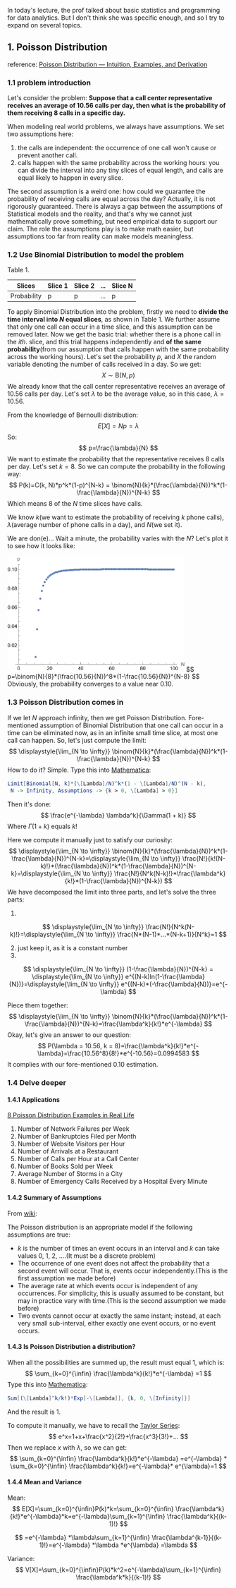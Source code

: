 In today's lecture, the prof talked about basic statistics and programming for data analytics. But I don't think she was specific enough, and so I try to expand on several topics.



## 1. Poisson Distribution

reference: [Poisson Distribution — Intuition, Examples, and Derivation](https://towardsdatascience.com/poisson-distribution-intuition-and-derivation-1059aeab90d) 

### 1.1 problem introduction

Let's consider the problem: **Suppose that a call center representative receives an average of 10.56 calls per day, then what is the probability of them receiving 8 calls in a specific day.**

When modeling real world problems, we always have assumptions. We set two assumptions here:

1. the calls are independent: the occurrence of one call won't cause or prevent another call.
2. calls happen with the same probability across the working hours: you can divide the interval into any tiny slices of equal length, and calls are equal likely to happen in every slice.

The second assumption is a weird one: how could we guarantee the probability of receiving calls are equal across the day? Actually, it is not rigorously guaranteed. There is always a gap between the assumptions of Statistical models and the reality, and that's why we cannot just mathematically prove something, but need empirical data to support our claim. The role the assumptions play is to make math easier, but assumptions too far from reality can make models meaningless.



### 1.2 Use Binomial Distribution to model the problem

Table 1.

| Slices      | Slice 1 | Slice 2 | ...  | Slice N |
| ----------- | ------- | ------- | ---- | ------- |
| Probability | p       | p       | ...  | p       |

To apply Binomial Distribution into the problem, firstly we need to **divide the time interval into $N$ equal slices**, as shown in Table 1. We further assume that only one call can occur in a time slice, and this assumption can be removed later. Now we get the basic trial: whether there is a phone call in the $ith.$ slice, and this trial happens independently and **of the same probability**(from our assumption that calls happen with the same probability across the working hours). Let's set the probability $p$, and $X$ the random variable denoting the number of calls received in a day. So we get:
$$
X \sim \text{B}(N, p)
$$
We already know that the call center representative receives an average of 10.56 calls per day. Let's set $\lambda$ to be the average value, so in this case, $\lambda = 10.56$.

From the knowledge of Bernoulli distribution:
$$
E[X]=Np=\lambda
$$
So:
$$
p=\frac{\lambda}{N}
$$
We want to estimate the probability that the representative receives 8 calls per day. Let's set $k=8$. So we can compute the probability in the following way:
$$
P(k)=C(k, N)*p^k*(1-p)^{N-k} = \binom{N}{k}*(\frac{\lambda}{N})^k*(1-\frac{\lambda}{N})^{N-k}
$$
Which means 8 of the $N$ time slices have calls.

We know $k$(we want to estimate the probability of receiving $k$ phone calls), $\lambda$(average number of phone calls in a day), and $N$(we set it). 

We are don(e)... Wait a minute, the probability varies with the $N$? Let's plot it to see how it looks like:

<img src="./images/001.png" style="zoom: 67%;" />
$$
p=\binom{N}{8}*(\frac{10.56}{N})^8*(1-\frac{10.56}{N})^{N-8}
$$
Obviously, the probability converges to a value near 0.10.

### 1.3 Poisson Distribution comes in

If we let $N$ approach infinity, then we get Poisson Distribution. Fore-mentioned assumption of Binomial Distribution that one call can occur in a time can be eliminated now, as in an infinite small time slice, at most one call can happen. So, let's just compute the limit:
$$
\displaystyle{\lim_{N \to \infty}} \binom{N}{k}*(\frac{\lambda}{N})^k*(1-\frac{\lambda}{N})^{N-k}
$$
How to do it? Simple. Type this into [Mathematica](https://www.wolframalpha.com/):

```mathematica
Limit[Binomial[N, k]*(\[Lambda]/N)^k*(1 - \[Lambda]/N)^(N - k), 
 N -> Infinity, Assumptions -> {k > 0, \[Lambda] > 0}]
```

Then it's done:
$$
\frac{e^{-\lambda} \lambda^k}{\Gamma(1 + k)}
$$
Where $\Gamma(1 + k)$ equals $k!$

Here we compute it manually just to satisfy our curiosity:
$$
\displaystyle{\lim_{N \to \infty}} \binom{N}{k}*(\frac{\lambda}{N})^k*(1-\frac{\lambda}{N})^{N-k}=\displaystyle{\lim_{N \to \infty}} \frac{N!}{k!(N-k)!}*(\frac{\lambda}{N})^k*(1-\frac{\lambda}{N})^{N-k}=\displaystyle{\lim_{N \to \infty}} \frac{N!}{N^k(N-k)!}*\frac{\lambda^k}{k!}*(1-\frac{\lambda}{N})^{N-k})
$$
We have decomposed the limit into three parts, and let's solve the three parts:

1. 

$$
\displaystyle{\lim_{N \to \infty}} \frac{N!}{N^k(N-k)!}=\displaystyle{\lim_{N \to \infty}} \frac{N*(N-1)*...*(N-k+1)}{N^k}=1
$$

2. just keep it, as it is a constant number
3. 

$$
\displaystyle{\lim_{N \to \infty}} (1-\frac{\lambda}{N})^{N-k} = \displaystyle{\lim_{N \to \infty}} e^{(N-k)ln(1-\frac{\lambda}{N})}=\displaystyle{\lim_{N \to \infty}} e^{(N-k)*(-\frac{\lambda}{N})}=e^{-\lambda}
$$

Piece them together:
$$
\displaystyle{\lim_{N \to \infty}} \binom{N}{k}*(\frac{\lambda}{N})^k*(1-\frac{\lambda}{N})^{N-k}=\frac{\lambda^k}{k!}*e^{-\lambda}
$$
Okay, let's give an answer to our question:
$$
P(\lambda = 10.56, k = 8)=\frac{\lambda^k}{k!}*e^{-\lambda}=\frac{10.56^8}{8!}*e^{-10.56}=0.0994583
$$
It complies with our fore-mentioned 0.10 estimation.

### 1.4 Delve deeper

#### 1.4.1 Applications

[8 Poisson Distribution Examples in Real Life](https://studiousguy.com/poisson-distribution-examples/)

1. Number of Network Failures per Week
2. Number of Bankruptcies Filed per Month
3. Number of Website Visitors per Hour
4. Number of Arrivals at a Restaurant
5. Number of Calls per Hour at a Call Center
6. Number of Books Sold per Week
7. Average Number of Storms in a City
8. Number of Emergency Calls Received by a Hospital Every Minute

#### 1.4.2 Summary of Assumptions

From [wiki](https://en.wikipedia.org/wiki/Poisson_distribution):

The Poisson distribution is an appropriate model if the following assumptions are true:

- *k* is the number of times an event occurs in an interval and *k* can take values 0, 1, 2, ....(It must be a discrete problem)
- The occurrence of one event does not affect the probability that a second event will occur. That is, events occur independently.(This is the first assumption we made before)
- The average rate at which events occur is independent of any occurrences. For simplicity, this is usually assumed to be constant, but may in practice vary with time.(This is the second assumption we made before)
- Two events cannot occur at exactly the same instant; instead, at each very small sub-interval, either exactly one event occurs, or no event occurs.

#### 1.4.3 Is Poisson Distribution a distribution?

When all the possibilities are summed up, the result must equal 1, which is:
$$
\sum_{k=0}^{\infin} \frac{\lambda^k}{k!}*e^{-\lambda} =1
$$
Type this into [Mathematica](https://www.wolframalpha.com/):

```mathematica
Sum[(\[Lambda]^k/k!)*Exp[-\[Lambda]], {k, 0, \[Infinity]}]
```

And the result is 1.

To compute it manually, we have to recall the [Taylor Series](https://en.wikipedia.org/wiki/Taylor_series):
$$
e^x=1+x+\frac{x^2}{2!}+\frac{x^3}{3!}+...
$$
Then we replace $x$ with $\lambda$, so we can get:
$$
\sum_{k=0}^{\infin} \frac{\lambda^k}{k!}*e^{-\lambda} =e^{-\lambda} * \sum_{k=0}^{\infin} \frac{\lambda^k}{k!}=e^{-\lambda}* e^{\lambda}=1
$$

#### 1.4.4 Mean and Variance

Mean:
$$
E[X]=\sum_{k=0}^{\infin}P(k)*k=\sum_{k=0}^{\infin} \frac{\lambda^k}{k!}*e^{-\lambda}*k=e^{-\lambda}\sum_{k=1}^{\infin} \frac{\lambda^k}{(k-1)!}
$$

$$
=e^{-\lambda} *\lambda\sum_{k=1}^{\infin} \frac{\lambda^{k-1}}{(k-1)!}=e^{-\lambda} *\lambda *e^{\lambda} =\lambda
$$

Variance:
$$
V[X]=\sum_{k=0}^{\infin}P(k)*k^2=e^{-\lambda}\sum_{k=1}^{\infin} \frac{\lambda^k*k}{(k-1)!}
$$
